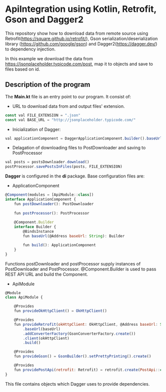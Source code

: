 # ApiIntegration using Kotlin, Retrofit, Gson and Dagger2
This repository show how to download data from remote source using Retrofit(https://square.github.io/retrofit/), Gson serialization/deserialization library (https://github.com/google/gson)
and Dagger2(https://dagger.dev/) to dependency injection.

In this example we download the data from https://jsonplaceholder.typicode.com/post, map it to objects and save to files based on id.

## Description of the program

The **Main.kt** file is an entry point to our program. It consist of:

- URL to download data from and output files' extension.
```javascript
const val FILE_EXTENSION = ".json"
const val BASE_URL = "http://jsonplaceholder.typicode.com/"
```
- Inicialization of Dagger:
```javascript
val applicationComponent = DaggerApplicationComponent.builder().baseUrl(BASE_URL).build()
```

- Delagation of downloading files to PostDownloader and saving to PostProcessor
```javascript
val posts = postsDownloader.download()
postProcessor.savePostsInFiles(posts, FILE_EXTENSION)
```
**Dagger** is configured in the **di** package. Base configuration files are:
- ApplicationComponent
```javascript
@Component(modules = [ApiModule::class])
interface ApplicationComponent {
    fun postDownloader(): PostDownloader
    
    fun postProcessor(): PostProcessor
    
    @Component.Builder
    interface Builder {
        @BindsInstance
        fun baseUrl(@Address baseUrl: String): Builder

        fun build(): ApplicationComponent
    }
}
```
Functions postDownloader and postProcessor supply instances of PostDownloader and PostProcessor. @Component.Builder is used to pass REST API URL and build the Component.
- ApiModule
```javascript
@Module
class ApiModule {

    @Provides
    fun provideOkHttpClient() = OkHttpClient()

    @Provides
    fun provideRetrofit(okHttpClient: OkHttpClient, @Address baseUrl: String) = Retrofit.Builder()
        .baseUrl(baseUrl)
        .addConverterFactory(GsonConverterFactory.create())
        .client(okHttpClient)
        .build()

    @Provides
    fun provideGson() = GsonBuilder().setPrettyPrinting().create()

    @Provides
    fun providePostApi(retrofit: Retrofit) = retrofit.create(PostApi::class.java)
}
```
This file contains objects which Dagger uses to provide dependencies.
